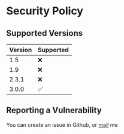# Security Policy

## Supported Versions

| Version | Supported          |
| ------- | ------------------ |
| 1.5     | :x:                |
| 1.9     | :x:                |
| 2.3.1   | :x:                |
| 3.0.0   | :white_check_mark: |

## Reporting a Vulnerability

You can create an issue in Github, or [mail](mailto:indradip.paul@outlook.com) me
